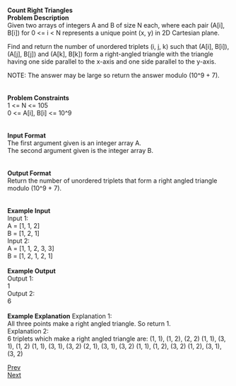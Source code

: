  **Count Right Triangles**<br />
**Problem Description**<br />
Given two arrays of integers A and B of size N each, where each pair (A[i], B[i]) for 0 <= i < N represents a unique point (x, y) in 2D Cartesian plane.<br />

Find and return the number of unordered triplets (i, j, k) such that (A[i], B[i]), (A[j], B[j]) and (A[k], B[k]) form a right-angled triangle with the triangle having one side parallel to the x-axis and one side parallel to the y-axis.<br />

NOTE: The answer may be large so return the answer modulo (10^9 + 7).<br />
<br />
<br />
**Problem Constraints**<br />
1 <= N <= 105<br />
0 <= A[i], B[i] <= 10^9<br />
<br />
<br />
**Input Format**<br />
The first argument given is an integer array A.<br />
The second argument given is the integer array B.<br />
<br />
<br />
**Output Format**<br />
Return the number of unordered triplets that form a right angled triangle modulo (10^9 + 7).<br />
<br />
<br />
**Example Input**<br />
Input 1:<br />
 A = [1, 1, 2]<br />
 B = [1, 2, 1]<br />
Input 2:<br />
 A = [1, 1, 2, 3, 3]<br />
 B = [1, 2, 1, 2, 1]<br />
<br />
**Example Output**<br />
Output 1:<br />
 1<br />
Output 2:<br />
 6<br />
<br />
**Example Explanation**
Explanation 1:<br />
 All three points make a right angled triangle. So return 1.<br />
Explanation 2:<br />
 6 triplets which make a right angled triangle are:    (1, 1), (1, 2), (2, 2)
                                                       (1, 1), (3, 1), (1, 2)
                                                       (1, 1), (3, 1), (3, 2)
                                                       (2, 1), (3, 1), (3, 2)
                                                       (1, 1), (1, 2), (3, 2)
                                                       (1, 2), (3, 1), (3, 2)
                                           
<a class="Pagination-link1SfnH-8-DxMA Pagination-link_leftDFtcFdHnt7Ok" aria-label="Previous Page: Manage Pages" href="https://github.com/divyangju1991/DSA-Scaler/blob/main/DSA/src/com/scaler/dsa/hashing/assignment/read.md"><span class="Pagination-iconGA9TkfVeYvTp icon-arrow-left2"></span><div class="Pagination-text3yhjKs84FCa6 Pagination-text_left3HzCMqntTYq5">Prev</div></a>
<a class="Pagination-link1SfnH-8-DxMA Pagination-link_right2v3HzuwWFxb4" aria-label="Next Page: Raw Mode Editor" href="https://github.com/divyangju1991/DSA-Scaler/blob/main/DSA/src/com/scaler/dsa/hashing/assignment/read2ndPage.md"><div class="Pagination-text3yhjKs84FCa6 Pagination-text_right3I2htOlt_CfS">Next</div><span class="Pagination-iconGA9TkfVeYvTp icon-arrow-right2"></span></a>

